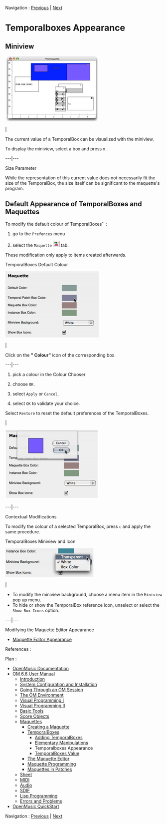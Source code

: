 Navigation : [Previous](elementary "page précédente\(Elementary
Manipulations\)") | [Next](TempValues "page
suivante\(TemporalBoxes Value\)")


# Temporalboxes Appearance

## Miniview

[![](../res/miniviews1_1.png)](../res/miniviews1.png "Cliquez pour agrandir")

|

The current value of a TemporalBox can be visualized with the miniview.

To display the miniview, select a box and press `m` .  
  
---|---  
  
Size Parameter

While the representation of this current value does not necessarily fit the
size of the TemporalBox, the size itself can be significant to the maquette's
program.

## Default Appearance of TemporalBoxes and Maquettes

To modify the default colour of TemporalBoxes`` :

  1. go to the `Prefences` menu

  2. select the `Maquette` ![](../res/maq_icon.png) tab.

These modification only apply to items created afterwards.

TemporalBoxes Default Colour

![](../res/defcol1.png)

|

Click on the **" Colour"**  icon of the corresponding box.  
  
---|---  
  
  1. pick a colour in the Colour Chooser

  2. choose `OK`. 

  3. select `Apply` or `Cancel`, 

  4. select `OK` to validate your choice.

Select `Restore` to reset the default preferences of the TemporalBoxes.

|

![](../res/defcol4.png)  
  
---|---  
  
Contextual Modifications

To modify the colour of a selected TemporalBox, press `c` and apply the same
procedure.

TemporalBoxes Miniview and Icon

![](../res/mini.png)

|

  * To modify the miniview background, choose a menu item in the `Miniview` pop up menu.
  * To hide or show the TemporalBox reference icon, unselect or select the `Show Box Icons` option. 

  
  
---|---  
  
Modifying the Maquette Editor Appearance

  * [Maquette Editor Appearance](EditorAppearance)

References :

Plan :

  * [OpenMusic Documentation](OM-Documentation)
  * [OM 6.6 User Manual](OM-User-Manual)
    * [Introduction](00-Sommaire)
    * [System Configuration and Installation](Installation)
    * [Going Through an OM Session](Goingthrough)
    * [The OM Environment](Environment)
    * [Visual Programming I](BasicVisualProgramming)
    * [Visual Programming II](AdvancedVisualProgramming)
    * [Basic Tools](BasicObjects)
    * [Score Objects](ScoreObjects)
    * [Maquettes](Maquettes)
      * [Creating a Maquette](Maquette)
      * [TemporalBoxes](TemporalBoxes)
        * [Adding TemporalBoxes](AddingTempbox)
        * [Elementary Manipulations](elementary)
        * Temporalboxes Appearance
        * [TemporalBoxes Value](TempValues)
      * [The Maquette Editor](Editor)
      * [Maquette Programming](Programming%20Maquette)
      * [Maquettes in Patches](Maquettes%20in%20Patches)
    * [Sheet](Sheet)
    * [MIDI](MIDI)
    * [Audio](Audio)
    * [SDIF](SDIF)
    * [Lisp Programming](Lisp)
    * [Errors and Problems](errors)
  * [OpenMusic QuickStart](QuickStart-Chapters)

Navigation : [Previous](elementary "page précédente\(Elementary
Manipulations\)") | [Next](TempValues "page
suivante\(TemporalBoxes Value\)")


